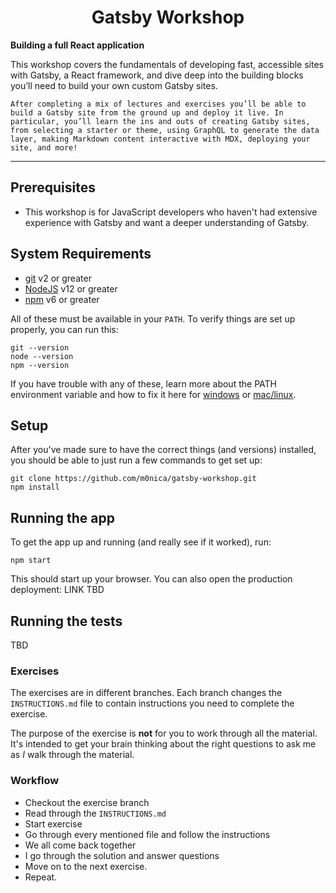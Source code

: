 <div> 
  <h1 align="center">Gatsby Workshop</h1>
  <strong>
    Building a full React application
  </strong>
  <p>
    This workshop covers the fundamentals of developing fast, accessible sites with Gatsby, a React framework, and dive deep into the building blocks you’ll need to build your own custom Gatsby sites.

    After completing a mix of lectures and exercises you’ll be able to build a Gatsby site from the ground up and deploy it live. In particular, you’ll learn the ins and outs of creating Gatsby sites, from selecting a starter or theme, using GraphQL to generate the data layer, making Markdown content interactive with MDX, deploying your site, and more!

  </p>
</div>

<hr />

## Prerequisites

- This workshop is for JavaScript developers who haven't had extensive experience with Gatsby and want a deeper understanding of Gatsby.

## System Requirements

- [git][git] v2 or greater
- [NodeJS][node] v12 or greater
- [npm][npm] v6 or greater

All of these must be available in your `PATH`. To verify things are set up
properly, you can run this:

```shell
git --version
node --version
npm --version
```

If you have trouble with any of these, learn more about the PATH environment
variable and how to fix it here for [windows][win-path] or
[mac/linux][mac-path].

## Setup

After you've made sure to have the correct things (and versions) installed, you
should be able to just run a few commands to get set up:

```
git clone https://github.com/m0nica/gatsby-workshop.git
npm install
```

## Running the app

To get the app up and running (and really see if it worked), run:

```shell
npm start
```

This should start up your browser. You can also open the production deployment: LINK TBD

## Running the tests

TBD

### Exercises

The exercises are in different branches. Each branch changes the
`INSTRUCTIONS.md` file to contain instructions you need to complete the
exercise.

The purpose of the exercise is **not** for you to work through all the material.
It's intended to get your brain thinking about the right questions to ask me as
_I_ walk through the material.

### Workflow

- Checkout the exercise branch
- Read through the `INSTRUCTIONS.md`
- Start exercise
- Go through every mentioned file and follow the instructions
- We all come back together
- I go through the solution and answer questions
- Move on to the next exercise.
- Repeat.

<!-- prettier-ignore-start -->
[npm]: https://www.npmjs.com/
[node]: https://nodejs.org
[git]: https://git-scm.com/
[emojis]: https://github.com/kentcdodds/all-contributors#emoji-key
[all-contributors]: https://github.com/kentcdodds/all-contributors
[win-path]: https://www.howtogeek.com/118594/how-to-edit-your-system-path-for-easy-command-line-access/
[mac-path]: http://stackoverflow.com/a/24322978/971592
[issue]: https://github.com/kentcdodds/bookshelf/issues/new
<!-- prettier-ignore-end -->
